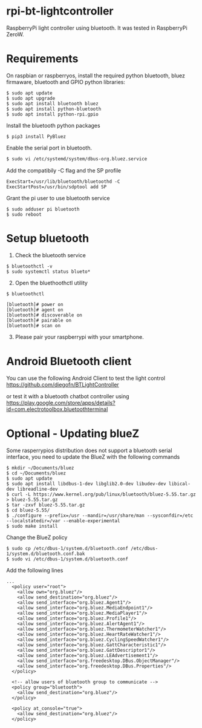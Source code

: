 **rpi-bt-lightcontroller**
======================

RaspberryPi light controller using bluetooth.
It was tested in RaspberryPi ZeroW.

# Requirements

On raspbian or raspberryos, install the required python bluetooth, bluez firmaware, bluetooth and GPIO python libraries:
```
$ sudo apt update
$ sudo apt upgrade
$ sudo apt install bluetooth bluez
$ sudo apt install python-bluetooth
$ sudo apt install python-rpi.gpio
```

Install the bluetooth python packages
```
$ pip3 install PyBluez
```

Enable the serial port in bluetooth.
```bash
$ sudo vi /etc/systemd/system/dbus-org.bluez.service
```
Add the compatibily -C flag and the SP profile
```
ExecStart=/usr/lib/bluetooth/bluetoothd -C
ExecStartPost=/usr/bin/sdptool add SP
```

Grant the pi user to use bluetooth service
```
$ sudo adduser pi bluetooth
$ sudo reboot
```



# Setup bluetooth 
1. Check the bluetooth service
```
$ bluetoothctl -v
$ sudo systemctl status blueto*
```

2. Open the bluethoothctl utility 
```
$ bluetoothctl

[bluetooth]# power on
[bluetooth]# agent on
[bluetooth]# discoverable on
[bluetooth]# pairable on
[bluetooth]# scan on
```

3. Please pair your raspberrypi with your smartphone.

# Android Bluetooth client

You can use the following Android Client to test the light control
https://github.com/diegofn/BTLightController

or test it with a bluetooth chatbot controller using
https://play.google.com/store/apps/details?id=com.electrotoolbox.bluetoothterminal


# Optional - Updating blueZ 
Some rasperrypios distribution does not support a bluetooth serial interface, you need to update the BlueZ with the following commands    
```
$ mkdir ~/Documents/bluez
$ cd ~/Documents/bluez
$ sudo apt update
$ sudo apt install libdbus-1-dev libglib2.0-dev libudev-dev libical-dev libreadline-dev
$ curl -L https://www.kernel.org/pub/linux/bluetooth/bluez-5.55.tar.gz > bluez-5.55.tar.gz
$ tar -zxvf bluez-5.55.tar.gz 
$ cd bluez-5.55/
$ ./configure --prefix=/usr --mandir=/usr/share/man --sysconfdir=/etc --localstatedir=/var --enable-experimental
$ sudo make install
```

Change the BlueZ policy
```
$ sudo cp /etc/dbus-1/system.d/bluetooth.conf /etc/dbus-1/system.d/bluetooth.conf.bak
$ sudo vi /etc/dbus-1/system.d/bluetooth.conf
```

Add the following lines
```
...
  <policy user="root">
    <allow own="org.bluez"/>
    <allow send_destination="org.bluez"/>
    <allow send_interface="org.bluez.Agent1"/>
    <allow send_interface="org.bluez.MediaEndpoint1"/>
    <allow send_interface="org.bluez.MediaPlayer1"/>
    <allow send_interface="org.bluez.Profile1"/>
    <allow send_interface="org.bluez.AlertAgent1"/>
    <allow send_interface="org.bluez.ThermometerWatcher1"/>
    <allow send_interface="org.bluez.HeartRateWatcher1"/>
    <allow send_interface="org.bluez.CyclingSpeedWatcher1"/>
    <allow send_interface="org.bluez.GattCharacteristic1"/>
    <allow send_interface="org.bluez.GattDescriptor1"/>
    <allow send_interface="org.bluez.LEAdvertisement1"/>
    <allow send_interface="org.freedesktop.DBus.ObjectManager"/>
    <allow send_interface="org.freedesktop.DBus.Properties"/>
  </policy>

  <!-- allow users of bluetooth group to communicate -->
  <policy group="bluetooth">
    <allow send_destination="org.bluez"/>
  </policy>

  <policy at_console="true">
    <allow send_destination="org.bluez"/>
  </policy>
```